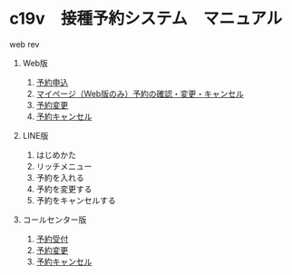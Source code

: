 # c19v　接種予約システム　マニュアル
web rev  
1. Web版    
   1. [予約申込](https://github.com/78tch/c19v/blob/main/Web_ver/1Web_yoyaku.md)  
   2. [マイページ（Web版のみ）予約の確認・変更・キャンセル](https://github.com/78tch/c19v/blob/main/Web_ver/2Web_mypage.md)
   3. [予約変更](https://github.com/78tch/c19v/blob/main/Web_ver/3Web_henkou.md)  
   4. [予約キャンセル](https://github.com/78tch/c19v/blob/main/Web_ver/4Web_cancel.md)   

2. LINE版  
   1. はじめかた  
   2. リッチメニュー
   3. 予約を入れる  
   4. 予約を変更する  
   5. 予約をキャンセルする   

3. コールセンター版  
   1. [予約受付](https://github.com/78tch/c19v/blob/main/Callcenter_ver/1Callcenter_yoyaku.md)  
   2. [予約変更](https://github.com/78tch/c19v/blob/main/Callcenter_ver/2Callcenter_henkou.md)
   3. [予約キャンセル](https://github.com/78tch/c19v/blob/main/Callcenter_ver/3Callcenter_cancel.md)  
  



